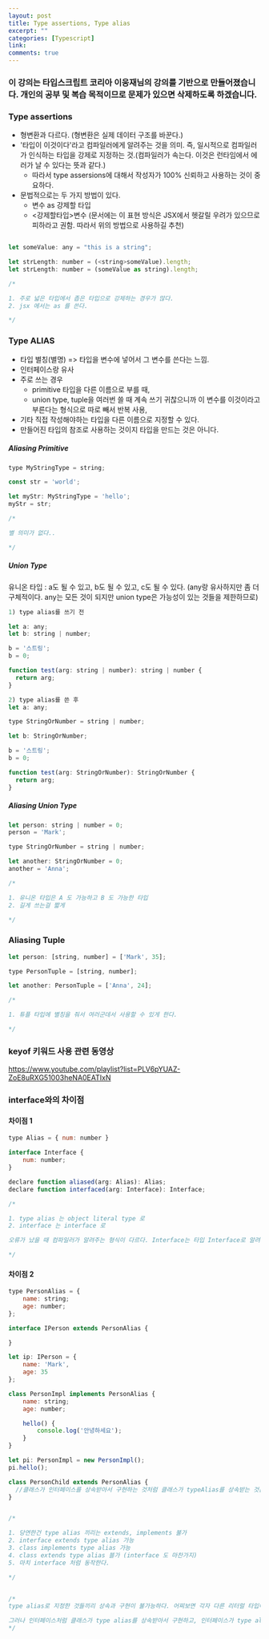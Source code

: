 ```yaml
---
layout: post
title: Type assertions, Type alias
excerpt: ""
categories: [Typescript]
link:
comments: true
---
```


### 이 강의는 타입스크립트 코리아 이웅재님의 강의를 기반으로 만들어졌습니다. 개인의 공부 및 복습 목적이므로 문제가 있으면 삭제하도록 하겠습니다.

### Type assertions

* 형변환과 다르다. (형변환은 실제 데이터 구조를 바꾼다.)
* '타입이 이것이다'라고 컴파일러에게 알려주는 것을 의미. 즉, 일시적으로 컴파일러가 인식하는 타입을 강제로 지정하는 것.(컴파일러가 속는다. 이것은 런타임에서 에러가 날 수 있다는 뜻과 같다.)
    * 따라서 type assersions에 대해서 작성자가 100% 신뢰하고 사용하는 것이 중요하다.
* 문법적으로는 두 가지 방법이 있다.
    * 변수 as 강제할 타입
    * <강제할타입>변수 (문서에는 이 표현 방식은 JSX에서 헷갈릴 우려가 있으므로 피하라고 권함. 따라서 위의 방법으로 사용하길 추천)

~~~Javascript

let someValue: any = "this is a string";

let strLength: number = (<string>someValue).length;
let strLength: number = (someValue as string).length;

/*

1. 주로 넓은 타입에서 좁은 타입으로 강제하는 경우가 많다.
2. jsx 에서는 as 를 쓴다.

*/

~~~

### Type ALIAS

* 타입 별칭(별명) => 타입을 변수에 넣어서 그 변수를 쓴다는 느낌.
* 인터페이스랑 유사
* 주로 쓰는 경우
    * primitive 타입을 다른 이름으로 부를 때,
    * union type, tuple을 여러번 쓸 때 계속 쓰기 귀찮으니까 이 변수를 이것이라고 부른다는 형식으로 따로 빼서 반복 사용,
* 기타 직접 작성해야하는 타입을 다른 이름으로 지정할 수 있다.
* 만들어진 타입의 참조로 사용하는 것이지 타입을 만드는 것은 아니다.

##### Aliasing Primitive

~~~javascript
type MyStringType = string;

const str = 'world';

let myStr: MyStringType = 'hello';
myStr = str;

/*

별 의미가 없다..

*/
~~~

##### Union Type

유니온 타입 : a도 될 수 있고, b도 될 수 있고, c도 될 수 있다.
(any랑 유사하지만 좀 더 구체적이다. any는 모든 것이 되지만 union type은 가능성이 있는 것들을 제한하므로)

~~~javascript
1) type alias를 쓰기 전

let a: any;
let b: string | number;

b = '스트링';
b = 0;

function test(arg: string | number): string | number {
  return arg;
}
~~~

~~~javascript
2) type alias를 쓴 후
let a: any;

type StringOrNumber = string | number;

let b: StringOrNumber;

b = '스트링';
b = 0;

function test(arg: StringOrNumber): StringOrNumber {
  return arg;
}
~~~

##### Aliasing Union Type

~~~javascript
let person: string | number = 0;
person = 'Mark';

type StringOrNumber = string | number;

let another: StringOrNumber = 0;
another = 'Anna';

/*

1. 유니온 타입은 A 도 가능하고 B 도 가능한 타입
2. 길게 쓰는걸 짧게

*/
~~~

### Aliasing Tuple

~~~javascript
let person: [string, number] = ['Mark', 35];

type PersonTuple = [string, number];

let another: PersonTuple = ['Anna', 24];

/*

1. 튜플 타입에 별칭을 줘서 여러군데서 사용할 수 있게 한다.

*/
~~~

### keyof 키워드 사용 관련 동영상
<https://www.youtube.com/playlist?list=PLV6pYUAZ-ZoE8uRXG51003heNA0EATIxN>

### interface와의 차이점

#### 차이점 1

~~~javascript
type Alias = { num: number }

interface Interface {
    num: number;
}

declare function aliased(arg: Alias): Alias;
declare function interfaced(arg: Interface): Interface;

/*

1. type alias 는 object literal type 로
2. interface 는 interface 로

오류가 났을 때 컴파일러가 알려주는 형식이 다르다. Interface는 타입 Interface로 알려주지만, Alias는 { num : number}라고 알려준다.

*/
~~~

#### 차이점 2

~~~javascript
type PersonAlias = {
    name: string;
    age: number;
};

interface IPerson extends PersonAlias {

}

let ip: IPerson = {
    name: 'Mark',
    age: 35
};

class PersonImpl implements PersonAlias {
    name: string;
    age: number;

    hello() {
        console.log('안녕하세요');
    }
}

let pi: PersonImpl = new PersonImpl();
pi.hello();

class PersonChild extends PersonAlias {
  //클래스가 인터페이스를 상속받아서 구현하는 것처럼 클래스가 typeAlias를 상속받는 것은 안된다. 즉 typeAlias가 다른 것을 상속 받을 수는 있지만, 다른 것에 상속할 수는 없다. typeAlias는 인터페이스와 유사한 것이지 인터페이스는 아니기 때문
}


/*

1. 당연한건 type alias 끼리는 extends, implements 불가
2. interface extends type alias 가능
3. class implements type alias 가능
4. class extends type alias 블가 (interface 도 마찬가지)
5. 마치 interface 처럼 동작한다.

*/


/*
type alias로 지정한 것들끼리 상속과 구현이 불가능하다. 어찌보면 각자 다른 리터럴 타입이므로 타입끼리 상속과 구현을 한다는 것인데, 말이 되지 않기도 함.

그러나 인터페이스처럼 클래스가 type alias를 상속받아서 구현하고, 인터페이스가 type alias를 상속하는 등의 형식 즉, 인터페이스 수즌의 형식은 가능하다. 그러나 만약 무언가 에러가 나면 인터페이스는 어떤 인터페이스에서 에러가 났다고 알려주겠지만, type alias는 참조하는 리터럴 타입을 알려주므로 어디서 에러가 났는지 알아보기가 힘들다. 따라서 같은 코드라면 인터페이스를 쓰지, 굳이 type alias를 써서 알아보기 어렵게 할 필요가 없다.
*/
~~~
